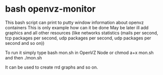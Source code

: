 # bash openvz-monitor
This bash script can print to putty window information about openvz containers
This is only example how can it be done
May be later ill add graphics and all other resources (like networks statistics (mails per second, tcp packages per second, udp packages per second, udp packages per second and so on))

To run it simply type bash mon.sh in OpenVZ Node or chmod a+x mon.sh and then ./mon.sh

It can be used to create rrd graphs and so on.
